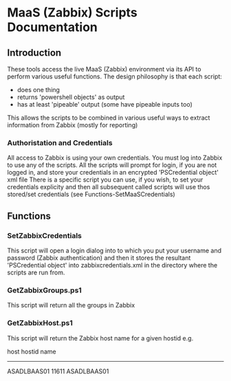 # MaaS (Zabbix) Scripts Documentation

## Introduction

These tools access the live MaaS (Zabbix) environment via its API to perform various useful functions.
The design philosophy is that each script: 
  * does one thing
  * returns 'powershell objects' as output
  * has at least 'pipeable' output (some have pipeable inputs too)

This allows the scripts to be combined in various useful ways to extract information from Zabbix (mostly for reporting)

### Authoristation and Credentials

All access to Zabbix is using your own credentials.
You must log into Zabbix to use any of the scripts.
All the scripts will prompt for login, if you are not logged in, and store your credentials in an encrypted 'PSCredential object' xml file
There is a specific script you can use, if you wish, to set your credentials explicity and then all subsequent called scripts will use thos stored/set credentials (see Functions-SetMaaSCredentials)



## Functions

### SetZabbixCredentials

This script will open a login dialog into to which you put your username and password (Zabbix authentication) and then it stores the resultant 'PSCredential object' into zabbixcredentials.xml in the directory where the scripts are run from.

### GetZabbixGroups.ps1

This script will return all the groups in Zabbix

### GetZabbixHost.ps1

This script will return the Zabbix host name for a given hostid
e.g.

  host        hostid name
  ----        ------ ----
  ASADLBAAS01 11611  ASADLBAAS01





